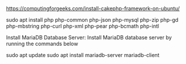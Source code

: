 https://computingforgeeks.com/install-cakephp-framework-on-ubuntu/

sudo apt install php php-common php-json php-mysql php-zip php-gd php-mbstring php-curl php-xml php-pear php-bcmath php-intl

Install MariaDB Database Server:
Install MariaDB database server by running the commands below

sudo apt update
sudo apt install mariadb-server mariadb-client